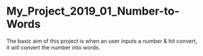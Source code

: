 # My_Project_2019_01_Number-to-Words
The basic aim of this project is when an user inputs a number &amp; hit convert, it will convert the number into words.

